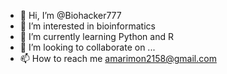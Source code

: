 - 👋 Hi, I’m @Biohacker777
- 👀 I’m interested in bioinformatics
- 🌱 I’m currently learning Python and R
- 💞️ I’m looking to collaborate on ...
- 📫 How to reach me amarimon2158@gmail.com

<!---
Biohacker777/Biohacker777 is a ✨ special ✨ repository because its `README.md` (this file) appears on your GitHub profile.
You can click the Preview link to take a look at your changes.
--->
